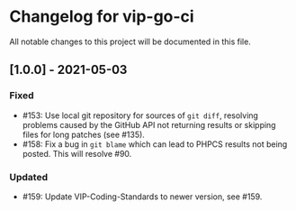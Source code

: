 # Changelog for vip-go-ci

All notable changes to this project will be documented in this file.

## [1.0.0] - 2021-05-03

### Fixed
- #153: Use local git repository for sources of `git diff`, resolving problems caused by the GitHub API not returning results or skipping files for long patches (see #135).
- #158: Fix a bug in `git blame` which can lead to PHPCS results not being posted. This will resolve #90.

### Updated
 - #159: Update VIP-Coding-Standards to newer version, see #159.
